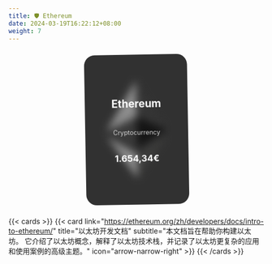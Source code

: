 ```yaml
---
title: 🛡️ Ethereum
date: 2024-03-19T16:22:12+08:00
weight: 7
---
```


<div class="card-container">
    <div class="card">
    <svg class="img" xmlns="http://www.w3.org/2000/svg" xml:space="preserve" width="100%" height="100%" version="1.1" shape-rendering="geometricPrecision" text-rendering="geometricPrecision" image-rendering="optimizeQuality" fill-rule="evenodd" clip-rule="evenodd" viewBox="0 0 784.37 1277.39" xmlns:xlink="http://www.w3.org/1999/xlink">
    <g id="Layer_x0020_1">
    <metadata id="CorelCorpID_0Corel-Layer"></metadata>
    <g id="_1421394342400">
    <g>
        <polygon fill="#343434" fill-rule="nonzero" points="392.07,0 383.5,29.11 383.5,873.74 392.07,882.29 784.13,650.54"></polygon>
        <polygon fill="#8C8C8C" fill-rule="nonzero" points="392.07,0 -0,650.54 392.07,882.29 392.07,472.33"></polygon>
        <polygon fill="#3C3C3B" fill-rule="nonzero" points="392.07,956.52 387.24,962.41 387.24,1263.28 392.07,1277.38 784.37,724.89"></polygon>
        <polygon fill="#8C8C8C" fill-rule="nonzero" points="392.07,1277.38 392.07,956.52 -0,724.89"></polygon>
        <polygon fill="#141414" fill-rule="nonzero" points="392.07,882.29 784.13,650.54 392.07,472.33"></polygon>
        <polygon fill="#393939" fill-rule="nonzero" points="0,650.54 392.07,882.29 392.07,472.33"></polygon>
    </g>
    </g>
    </g>
    </svg>
    <div class="textBox">
        <p class="text head">Ethereum</p>
        <span>Cryptocurrency</span>
        <p class="text price">1.654,34€</p>
    </div>
    </div>
<style>
.card-container {
    display: flex;
    margin: 30px auto;
    justify-content: center;
}
.card {
  width: 195px;
  height: 285px;
  background: #313131;
  border-radius: 20px;
  ;
  display: flex;
  flex-direction: column;
  align-items: center;
  justify-content: center;
  color: white;
  transition: 0.2s ease-in-out;
}
.img {
  height: 30%;
  position: absolute;
  transition: 0.2s ease-in-out;
  z-index: 1;
}
.textBox {
  opacity: 0;
  display: flex;
  flex-direction: column;
  align-items: center;
  justify-content: center;
  gap: 15px;
  transition: 0.2s ease-in-out;
  z-index: 2;
}
.textBox > .text {
  font-weight: bold;
}
.textBox > .head {
  font-size: 20px;
}
.textBox > .price {
  font-size: 17px;
}
.textBox > span {
  font-size: 12px;
  color: lightgrey;
}
.card > .textBox {
  opacity: 1;
}
.card > .img {
  height: 65%;
  filter: blur(7px);
  animation: anim 3s infinite;
}
@keyframes anim {
  0% {
    transform: translateY(0);
  }
  50% {
    transform: translateY(-20px);
  }
  100% {
    transform: translateY(0);
  }
}
.card {
  transform: scale(1.04) rotate(-1deg);
}
</style>
</div>

{{< cards >}}
{{< card link="https://ethereum.org/zh/developers/docs/intro-to-ethereum/" title="以太坊开发文档" subtitle="本文档旨在帮助你构建以太坊。 它介绍了以太坊概念，解释了以太坊技术栈，并记录了以太坊更复杂的应用和使用案例的高级主题。" icon="arrow-narrow-right" >}}
{{< /cards >}}
